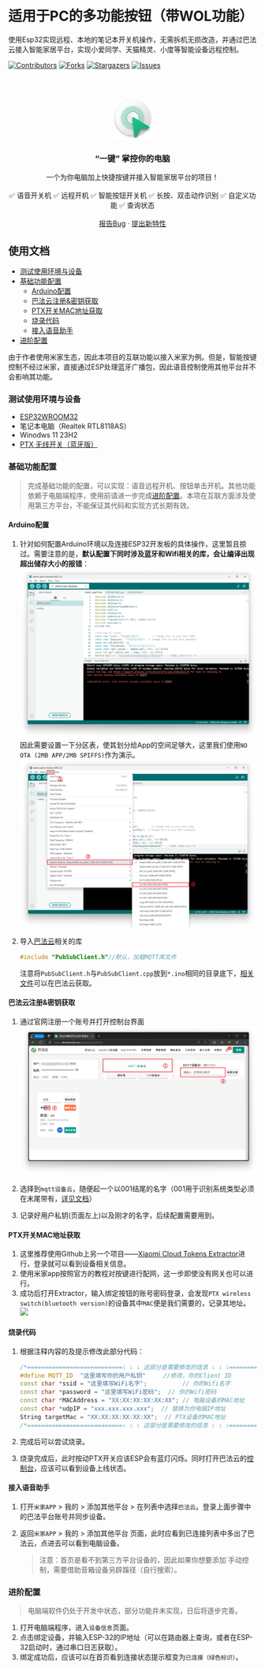 # 适用于PC的多功能按钮（带WOL功能）

使用Esp32实现远程、本地的笔记本开关机操作，无需拆机无损改造，并通过巴法云接入智能家居平台，实现小爱同学、天猫精灵、小度等智能设备远程控制。

<!-- PROJECT SHIELDS -->

[![Contributors][contributors-shield]][contributors-url]
[![Forks][forks-shield]][forks-url]
[![Stargazers][stars-shield]][stars-url]
[![Issues][issues-shield]][issues-url]

<!-- PROJECT LOGO -->
<br />
<br />
<p align="center">
  <a href="https://github.com/KongWZGordon/ESP32-WOL-Smart-Key/">
    <img src="Pics/logo.png" alt="Logo" width="80" height="80">
  </a>
  <h3 align="center">“一键” 掌控你的电脑</h3>
  <p align="center">
    一个为你电脑加上快捷按键并接入智能家居平台的项目！
    <br />
    <br />
    ✅ 语音开关机 ✅ 远程开机 ✅ 智能按钮开关机 ✅ 长按、双击动作识别 ✅ 自定义功能 ✅ 查询状态
    <br />
    <br />
    <a href="https://github.com/KongWZGordon/ESP32-WOL-Smart-Key/issues">报告Bug</a>
    ·
    <a href="https://github.com/KongWZGordon/ESP32-WOL-Smart-Key/issues">提出新特性</a>
  </p>

</p>

## 使用文档

- [测试使用环境与设备](#测试使用环境与设备)
- [基础功能配置](#基础功能配置)
  - [Arduino配置](#Arduino配置)
  - [巴法云注册&密钥获取](#巴法云注册密钥获取)
  - [PTX开关MAC地址获取](#PTX开关MAC地址获取)
  - [烧录代码](#烧录代码)
  - [接入语音助手](#接入语音助手)
- [进阶配置](#进阶配置)    

由于作者使用米家生态，因此本项目的互联功能以接入米家为例。但是，智能按键控制不经过米家，直接通过ESP处理蓝牙广播包，因此语音控制使用其他平台并不会影响其功能。

### 测试使用环境与设备
+ [ESP32WROOM32](https://www.espressif.com.cn/sites/default/files/documentation/esp32-wroom-32_datasheet_cn.pdf)
+ 笔记本电脑（Realtek RTL8118AS）
+ Winodws 11 23H2
+ [PTX 无线开关（蓝牙版）](https://home.mi.com/webapp/content/baike/product/index.html?model=090615.remote.btsw1)


### 基础功能配置

> 完成基础功能的配置，可以实现：语音远程开机、按钮单击开机。其他功能依赖于电脑端程序，使用前请进一步完成[进阶配置](#进阶配置)。本项在互联方面涉及使用第三方平台，不能保证其代码和实现方式长期有效。

#### **Arduino配置**
1. 针对如何配置Arduino环境以及连接ESP32开发板的具体操作，这里暂且掠过。需要注意的是，**默认配置下同时涉及蓝牙和Wifi相关的库，会让编译出现超出储存大小的报错**：
   ![](./Pics/error.png)
   因此需要设置一下分区表，使其划分给App的空间足够大，这里我们使用`NO OTA (2MB APP/2MB SPIFFS)`作为演示。
   ![](./Pics/space.png)

2. 导入[巴法云](https://cloud.bemfa.com/)相关的库

   ```cpp
   #include "PubSubClient.h"//默认，加载MQTT库文件
   ```

   注意将`PubSubClient.h`与`PubSubClient.cpp`放到`*.ino`相同的目录底下，[相关文件](https://cloud.bemfa.com/zip/8266/Bemfa_MQTT.zip)可以在巴法云获取。
   
#### **巴法云注册&密钥获取**
1. 通过官网注册一个账号并打开控制台界面
   ![](./Pics/bafa.png)
   
2. 选择到`mqtt设备云`，随便起一个以001结尾的名字（001用于识别系统类型必须在末尾带有，[详见文档](https://cloud.bemfa.com/docs/src/speaker_mi.html)）
3. 记录好用户私钥(页面左上)以及刚才的名字，后续配置需要用到。

#### **PTX开关MAC地址获取**
1. 这里推荐使用Github上另一个项目——[Xiaomi Cloud Tokens Extractor](https://github.com/PiotrMachowski/Xiaomi-cloud-tokens-extractor/)进行，登录就可以看到设备相关信息。
2. 使用米家app按照官方的教程对按键进行配网，这一步即使没有网关也可以进行。
3. 成功后打开Extractor，输入绑定按钮的账号密码登录，会发现`PTX wireless switch(bluetooth version)`的设备其中`MAC`便是我们需要的，记录其地址。
   ![](./Pics/extrator.png)


#### **烧录代码**
1. 根据注释内容的及提示修改此部分代码：

   ```cpp
   /*===========================⇩ ⇩ ⇩ 这部分是需要修改的信息 ⇩ ⇩ ⇩================================*/
   #define MQTT_ID  "这里填写你的用户私钥"     //修改，你的Client ID
   const char *ssid = "这里填写WiFi名字";          // 你的Wifi名字
   const char *password = "这里填写WiFi密码";  // 你的Wifi密码
   const char *MACAddress = "XX:XX:XX:XX:XX:XX"; // 电脑设备的MAC地址
   const char *udpIP = "xxx.xxx.xxx.xxx";  // 替换为你电脑IP地址
   String targetMac = "XX:XX:XX:XX:XX:XX";  // PTX设备的MAC地址
   /*===========================⇧ ⇧ ⇧ 这部分是需要修改的信息 ⇧ ⇧ ⇧================================*/
   ```

2. 完成后可以尝试烧录。
3. 烧录完成后，此时按动PTX开关应该ESP会有蓝灯闪烁。同时打开巴法云的[控制台](https://cloud.bemfa.com/tcp/devicemqtt.html)，应该可以看到设备上线状态。

#### **接入语音助手**

1. 打开`米家APP` > 我的 > 添加其他平台 > 在列表中选择`巴法云`。登录上面步骤中的巴法平台账号并同步设备。

2. 返回`米家APP` > 我的 > 添加其他平台 页面，此时应看到已连接列表中多出了巴法云，点进去可以看到电脑设备。

   > 注意：首页是看不到第三方平台设备的，因此如果你想要添加`手动控制，需要借助音箱设备另辟蹊径（自行搜索）。

### 进阶配置
   > 电脑端软件仍处于开发中状态，部分功能并未实现，日后将逐步完善。
1. 打开电脑端程序，进入`设备信息`页面。
2. 点击绑定设备，并输入ESP-32的IP地址（可以在路由器上查询，或者在ESP-32启动时，通过串口日志获取）。
3. 绑定成功后，应该可以在首页看到连接状态提示框变为`已连接（绿色标识）`。

<!-- links -->

[your-project-path]:KongWZGordon/ESP32-WOL-Smart-Key
[contributors-shield]: https://img.shields.io/github/contributors/KongWZGordon/ESP32-WOL-Smart-Key.svg?style=flat-square
[contributors-url]: https://github.com/KongWZGordon/ESP32-WOL-Smart-Key/graphs/contributors
[forks-shield]: https://img.shields.io/github/forks/KongWZGordon/ESP32-WOL-Smart-Key.svg?style=flat-square
[forks-url]: https://github.com/KongWZGordon/ESP32-WOL-Smart-Key/network/members
[stars-shield]: https://img.shields.io/github/stars/KongWZGordon/ESP32-WOL-Smart-Key.svg?style=flat-square
[stars-url]: https://github.com/KongWZGordon/ESP32-WOL-Smart-Key/stargazers
[issues-shield]: https://img.shields.io/github/issues/KongWZGordon/ESP32-WOL-Smart-Key.svg?style=flat-square
[issues-url]: https://img.shields.io/github/issues/KongWZGordon/ESP32-WOL-Smart-Key.svg

